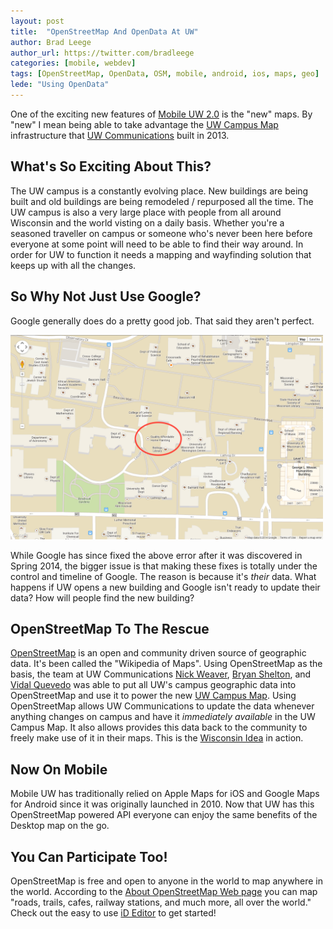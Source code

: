 ```yaml
---
layout: post
title:  "OpenStreetMap And OpenData At UW"
author: Brad Leege
author_url: https://twitter.com/bradleege
categories: [mobile, webdev]
tags: [OpenStreetMap, OpenData, OSM, mobile, android, ios, maps, geo]
lede: "Using OpenData"
---
```


One of the exciting new features of [Mobile UW 2.0](http://mobile.wisc.edu) is the "new" maps.  By "new" I mean being able to take advantage the [UW Campus Map](http://www.map.wisc.edu) infrastructure that [UW Communications](http://uc.wisc.edu) built in 2013.

## What's So Exciting About This?
The UW campus is a constantly evolving place.  New buildings are being built and old buildings are being remodeled / repurposed all the time.  The UW campus is also a very large place with people from all around Wisconsin and the world visting on a daily basis.  Whether you're a seasoned traveller on campus or someone who's never been here before everyone at some point will need to be able to find their way around.  In order for UW to function it needs a mapping and wayfinding solution that keeps up with all the changes.

## So Why Not Just Use Google?
Google generally does do a pretty good job.  That said they aren't perfect.

<a href="/img/posts/2014-11-26-openstreetmap-opendata/20140418-uw-google-map-error.png" target="_blank"><img src="/img/posts/2014-11-26-openstreetmap-opendata/20140418-uw-google-map-error.png" width="500"></a>

While Google has since fixed the above error after it was discovered in Spring 2014, the bigger issue is that making these fixes is totally under the control and timeline of Google.  The reason is because it's *their* data.  What happens if UW opens a new building and Google isn't ready to update their data?  How will people find the new building?

## OpenStreetMap To The Rescue
[OpenStreetMap](http://www.openstreetmap.org/) is an open and community driven source of geographic data.  It's been called the "Wikipedia of Maps".  Using OpenStreetMap as the basis, the team at UW Communications [Nick Weaver](https://twitter.com/nickweaver), [Bryan Shelton](https://twitter.com/bshelton229), and [Vidal Quevedo](https://twitter.com/VidalQuevedo) was able to put all UW's campus geographic data into OpenStreetMap and use it to power the new [UW Campus Map](http://www.map.wisc.edu).  Using OpenStreetMap allows UW Communications to update the data whenever anything changes on campus and have it *immediately available* in the UW Campus Map.  It also allows provides this data back to the community to freely make use of it in their maps.  This is the [Wisconsin Idea](http://wisconsinidea.wisc.edu) in action.

## Now On Mobile
Mobile UW has traditionally relied on Apple Maps for iOS and Google Maps for Android since it was originally launched in 2010.  Now that UW has this OpenStreetMap powered API everyone can enjoy the same benefits of the Desktop map on the go.

## You Can Participate Too!
OpenStreetMap is free and open to anyone in the world to map anywhere in the world.  According to the [About OpenStreetMap Web page](https://www.openstreetmap.org/about) you can map "roads, trails, cafes, railway stations, and much more, all over the world."  Check out the easy to use [iD Editor](http://www.openstreetmap.org/edit?editor=id) to get started!
